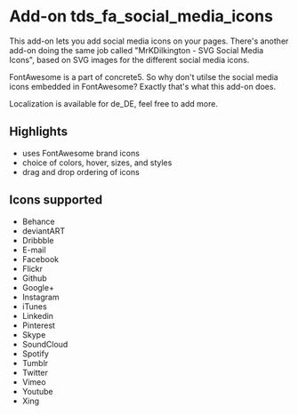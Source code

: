 # Add-on tds_fa_social_media_icons

This add-on lets you add social media icons on your pages. There's another add-on doing the same job called "MrKDilkington - SVG Social Media Icons", based on SVG images for the different social media icons.

FontAwesome is a part of concrete5. So why don't utilse the social media icons embedded in FontAwesome? Exactly that's what this add-on does.

Localization is available for de_DE, feel free to add more.

## Highlights

* uses FontAwesome brand icons
* choice of colors, hover, sizes, and styles
* drag and drop ordering of icons

## Icons supported

* Behance
* deviantART
* Dribbble
* E-mail
* Facebook
* Flickr
* Github
* Google+
* Instagram
* iTunes
* Linkedin
* Pinterest
* Skype
* SoundCloud
* Spotify
* Tumblr
* Twitter
* Vimeo
* Youtube
* Xing
